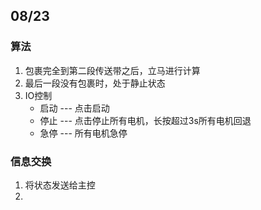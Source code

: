 ## 08/23
### 算法
1. 包裹完全到第二段传送带之后，立马进行计算
2. 最后一段没有包裹时，处于静止状态
3. IO控制
	- 启动 --- 点击启动
	- 停止 --- 点击停止所有电机，长按超过3s所有电机回退
	- 急停 --- 所有电机急停

### 信息交换
1. 将状态发送给主控
2. 